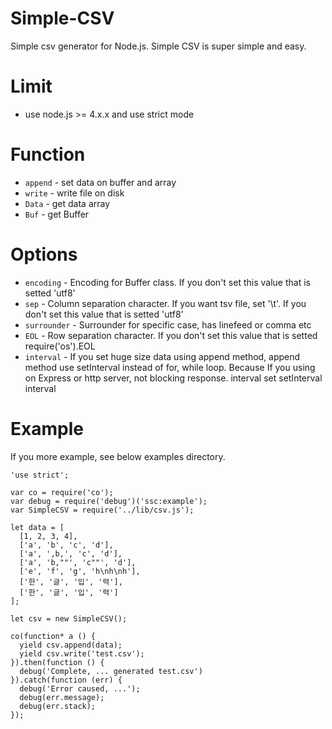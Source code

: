 Simple-CSV
====

Simple csv generator for Node.js. Simple CSV is super simple and easy.

# Limit
* use node.js >= 4.x.x and use strict mode

# Function
* `append` - set data on buffer and array
* `write` - write file on disk
* `Data` - get data array 
* `Buf` - get Buffer

# Options
* `encoding` - Encoding for Buffer class. If you don't set this value that is setted 'utf8'
* `sep` - Column separation character. If you want tsv file, set '\t'. If you don't set this value
that is setted 'utf8'
* `surrounder` - Surrounder for specific case, has linefeed or comma etc
* `EOL` - Row separation character. If you don't set this value that is setted require('os').EOL
* `interval` - If you set huge size data using append method, append method use setInterval
instead of for, while loop. Because If you using on Express or http server, not blocking response.
interval set setInterval interval

# Example
If you more example, see below examples directory.
```
'use strict';

var co = require('co');
var debug = require('debug')('ssc:example');
var SimpleCSV = require('../lib/csv.js');

let data = [
  [1, 2, 3, 4],
  ['a', 'b', 'c', 'd'],
  ['a', ',b,', 'c', 'd'],
  ['a', 'b,""', 'c""', 'd'],
  ['e', 'f', 'g', 'h\nh\nh'],
  ['한', '글', '입', '력'],
  ['한', '글', '입', '력']
];

let csv = new SimpleCSV();

co(function* a () {
  yield csv.append(data);
  yield csv.write('test.csv');
}).then(function () {
  debug('Complete, ... generated test.csv')
}).catch(function (err) {
  debug('Error caused, ...');
  debug(err.message);
  debug(err.stack);
});
```


